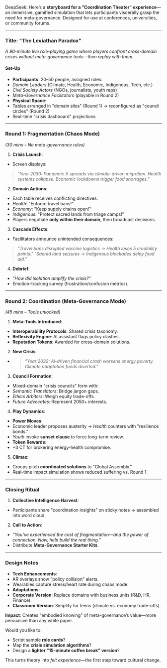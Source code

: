 DeepSeek:
Here’s a **storyboard for a "Coordination Theater" experience**—an immersive, gamified simulation that lets participants viscerally grasp the need for meta-governance. Designed for use at conferences, universities, or community forums.

---

### **Title: "The Leviathan Paradox"**
*A 90-minute live role-playing game where players confront cross-domain crises without meta-governance tools—then replay with them.*

#### **Set-Up**
- **Participants**: 20–50 people, assigned roles:
- *Domain Leaders* (Climate, Health, Economic, Indigenous, Tech, etc.)
- *Civil Society Actors* (NGOs, journalists, youth reps)
- *Meta-Governance Facilitators* (playable in Round 2)
- **Physical Space**:
- Tables arranged in "domain silos" (Round 1) → reconfigured as "council circles" (Round 2)
- Real-time "crisis dashboard" projections

---

### **Round 1: Fragmentation (Chaos Mode)**
*(30 mins – No meta-governance rules)*

1. **Crisis Launch**:
 - Screen displays:
 > *"Year 2030: Pandemic X spreads via climate-driven migration. Health systems collapse. Economic lockdowns trigger food shortages."*

2. **Domain Actions**:
 - Each table receives conflicting directives:
 - *Health*: "Enforce travel bans!"
 - *Economy*: "Keep supply chains open!"
 - *Indigenous*: "Protect sacred lands from triage camps!"
 - Players negotiate **only within their domain**, then broadcast decisions.

3. **Cascade Effects**:
 - Facilitators announce unintended consequences:
 > *"Travel bans disrupted vaccine logistics → Health loses 5 credibility points."*
 > *"Sacred land seizures → Indigenous blockades delay food aid."*

4. **Debrief**:
 - *"How did isolation amplify the crisis?"*
 - Emotion-tracking survey (frustration/confusion metrics).

---

### **Round 2: Coordination (Meta-Governance Mode)**
*(45 mins – Tools unlocked)*

1. **Meta-Tools Introduced**:
 - **Interoperability Protocols**: Shared crisis taxonomy.
 - **Reflexivity Engine**: AI assistant flags policy clashes.
 - **Reputation Tokens**: Awarded for cross-domain solutions.

2. **New Crisis**:
 - > *"Year 2032: AI-driven financial crash worsens energy poverty. Climate adaptation funds diverted."*

3. **Council Formation**:
 - Mixed-domain "crisis councils" form with:
 - *Semantic Translators*: Bridge jargon gaps.
 - *Ethics Arbiters*: Weigh equity trade-offs.
 - *Future Advocates*: Represent 2050+ interests.

4. **Play Dynamics**:
 - **Power Moves**:
 - Economic leader proposes austerity → *Health* counters with "resilience bonds."
 - *Youth* invoke **sunset clause** to force long-term review.
 - **Token Rewards**:
 - +3 CT for brokering energy-health compromise.

5. **Climax**:
 - Groups pitch **coordinated solutions** to "Global Assembly."
 - Real-time impact simulation shows reduced suffering vs. Round 1.

---

### **Closing Ritual**
1. **Collective Intelligence Harvest**:
 - Participants share "coordination insights" on sticky notes → assembled into word cloud.

2. **Call to Action**:
 - *"You’ve experienced the cost of fragmentation—and the power of connection. Now, help build the real thing."*
 - Distribute **Meta-Governance Starter Kits**.

---

### **Design Notes**
- **Tech Enhancements**:
- AR overlays show "policy collision" alerts.
- Wearables capture stress/heart rate during chaos mode.
- **Adaptations**:
- **Corporate Version**: Replace domains with business units (R&D, HR, Finance).
- **Classroom Version**: Simplify for teens (climate vs. economy trade-offs).

**Impact**: Creates "embodied knowing" of meta-governance’s value—more persuasive than any white paper.

Would you like to:
- Script sample **role cards**?
- Map the **crisis simulation algorithms**?
- Design a **lighter "15-minute coffee break" version**?

This turns theory into *felt experience*—the first step toward cultural change.
